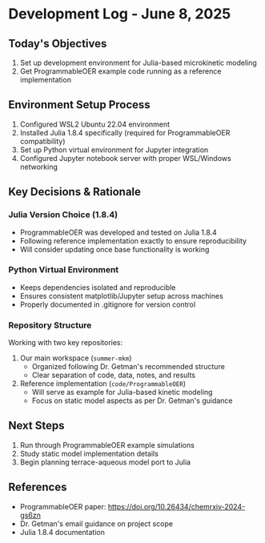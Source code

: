 # Development Log - June 8, 2025

## Today's Objectives
1. Set up development environment for Julia-based microkinetic modeling
2. Get ProgrammableOER example code running as a reference implementation

## Environment Setup Process
1. Configured WSL2 Ubuntu 22.04 environment
2. Installed Julia 1.8.4 specifically (required for ProgrammableOER compatibility)
3. Set up Python virtual environment for Jupyter integration
4. Configured Jupyter notebook server with proper WSL/Windows networking

## Key Decisions & Rationale

### Julia Version Choice (1.8.4)
- ProgrammableOER was developed and tested on Julia 1.8.4
- Following reference implementation exactly to ensure reproducibility
- Will consider updating once base functionality is working

### Python Virtual Environment
- Keeps dependencies isolated and reproducible
- Ensures consistent matplotlib/Jupyter setup across machines
- Properly documented in .gitignore for version control

### Repository Structure
Working with two key repositories:
1. Our main workspace (`summer-mkm`)
   - Organized following Dr. Getman's recommended structure
   - Clear separation of code, data, notes, and results
2. Reference implementation (`code/ProgrammableOER`)
   - Will serve as example for Julia-based kinetic modeling
   - Focus on static model aspects as per Dr. Getman's guidance

## Next Steps
1. Run through ProgrammableOER example simulations
2. Study static model implementation details
3. Begin planning terrace-aqueous model port to Julia

## References
- ProgrammableOER paper: https://doi.org/10.26434/chemrxiv-2024-gs6zn
- Dr. Getman's email guidance on project scope
- Julia 1.8.4 documentation

